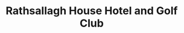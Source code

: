 ---
title: "Rathsallagh House Hotel and Golf Club"
address: " Rathsallagh House Hotel and Golf Club, Rathsallagh House Hotel, Dunlavin, Wicklow"
tel: "045 403316"
county: "Wicklow"
category: "Golf"
type: "Content"
lat: "53.059142"
lng: "-6.704021"
---